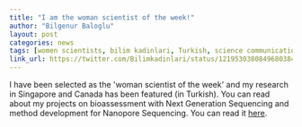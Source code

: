 ```yaml
---
title: "I am the woman scientist of the week!"
author: "Bilgenur Baloglu"
layout: post
categories: news
tags: [women scientists, bilim kadinlari, Turkish, science communication]
link_url: https://twitter.com/Bilimkadinlari/status/1219530380849680384?s=20
---
```



 I have been selected as the 'woman scientist of the week' and my research in Singapore and Canada has been featured (in Turkish). 
 You can read about my projects on bioassessment with Next Generation Sequencing and method development for Nanopore Sequencing. 
 You can read it [here](https://twitter.com/Bilimkadinlari/status/1219530380849680384?s=20).
